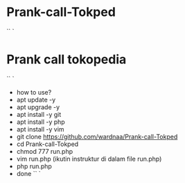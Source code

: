 # Prank-call-Tokped
`` `
# Prank call tokopedia
`` `
* how to use?
* apt update -y
* apt upgrade -y
* apt install -y git
* apt install -y php
* apt install -y vim
* git clone https://github.com/wardnaa/Prank-call-Tokped
* cd Prank-call-Tokped
* chmod 777 run.php
* vim run.php (ikutin instruktur di dalam file run.php)
* php run.php
* done 
`` `
